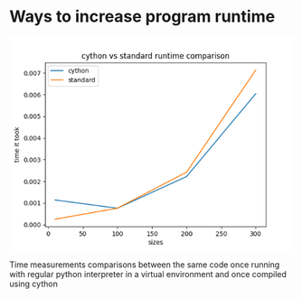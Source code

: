 
# Ways to increase program runtime
![plot](plot.png "plot of time comparisons")

Time measurements comparisons between the same code once running with regular python interpreter in a virtual environment and once compiled using cython
